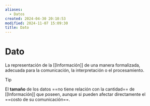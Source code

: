 ```yaml
---
aliases:
  - Datos
created: 2024-04-30 20:10:53
modified: 2024-11-07 15:09:30
title: Dato
---
```


# Dato

La representación de la [[Información]] de una manera formalizada, adecuada para la comunicación, la interpretación o el procesamiento.

> [!tip]
> El **tamaño** de los datos ==no tiene relación con la cantidad== de [[Información]] que poseen, aunque si pueden afectar directamente el ==costo de su comunicación==.
